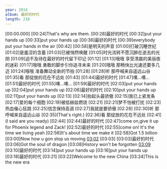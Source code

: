 ```yaml
---
year: 2014
album: 最好的时代
length: 218
---
```

[00:00.000]
[00:24]That's why are them.
[00:28]最好的时代
[00:32]put your hands up
[00:33]put your hands up
[00:36]最好的时代
[00:39]everybody put your hands in the air
[00:42]
[00:58]是明天的声音
[01:00]打破沉睡世纪
[01:02]是羞涩的含蓄
[01:03]已被悄然唤醒
[01:05]时光流转不愿沉醉在逝去的光阴
[01:09]迫不及待在最好的时代留下印记
[01:12]
[01:13]哦哦 享受清晨的美丽夜的迷彩
[01:17]哦哦 勇敢的脚步引你追寻未来
[01:20]哦哦 那畅快比光速还要多几迈
[01:24]哦哦 准备舞动全新的节拍
[01:28]
[01:28]听 那呼喊来自遥远山谷
[01:35]看 那绽放的花在不远处
[01:43]
[01:44]最好的时代
[01:47]噢…噢…
[01:51]最好的时代
[01:55]噢…噢…
[01:59]最好的时代
[02:03]put your hands up
[02:04]put your hands up
[02:06]最好的时代
[02:10]put your hands up
[02:11]put your hands up
[02:13]
[02:14]抬起头最骄傲
[02:15]我已上紧发条
[02:17]爱的每个细胞
[02:19]被低赫兹燃烧
[02:21]
[02:21]梦不怕被打扰
[02:23]热血催心狂跳
[02:25]信念保持高调
[02:27]我就是要骄傲
[02:28]
[02:30]听 那呼喊来自遥远山谷
[02:35](That's right.)
[02:36]看 那绽放的花在不远处
[02:41](I said are you ready)
[02:44]
[02:44]最好的时代
[02:47]come on,give it up for Phoenix legend and Zack!
[02:52]最好的时代
[02:55]come on! It's the time we living yeah
[02:56]It's about time we make it
[02:58]Got 1.5 billion
[03:00]Now how u gon stop us moving
[03:02](what)
[03:03]
[03:03]最好的时代
[03:06]Got the soul of dragon
[03:08]History won't be forgotten
[03:09](No)
[03:10]最好的时代
[03:14]put your hands up
[03:16]put your hands up
[03:18]最好的时代
[03:21]
[03:22]Welcome to the new China
[03:24]This is the new era
